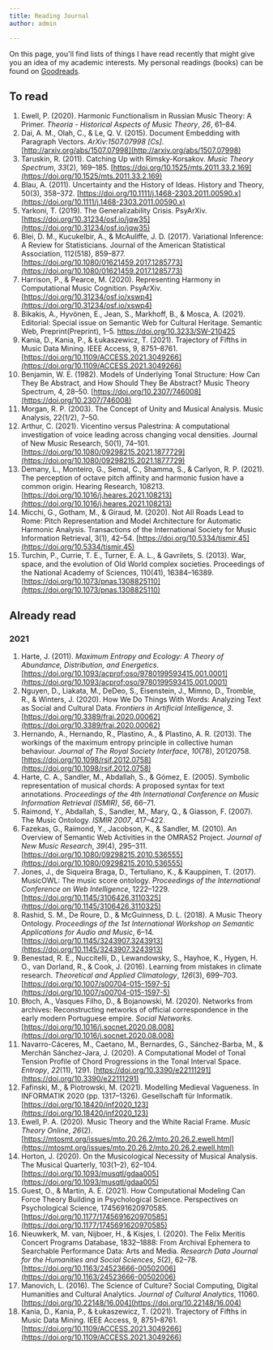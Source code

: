 ```yaml
---
title: Reading Journal
author: admin

---
```


On this page, you'll find lists of things I have read recently that might give you an idea of my academic interests. My personal readings (books) can be found on [Goodreads](https://www.goodreads.com/user/show/108178229-fabian-moss).

## To read

1. Ewell, P. (2020). Harmonic Functionalism in Russian Music Theory: A Primer. _Theoria - Historical Aspects of Music Theory_, _26_, 61–84.
2. Dai, A. M., Olah, C., & Le, Q. V. (2015). Document Embedding with Paragraph Vectors. _ArXiv:1507.07998 \[Cs\]_. [http://arxiv.org/abs/1507.07998](http://arxiv.org/abs/1507.07998)
3. Taruskin, R. (2011). Catching Up with Rimsky-Korsakov. _Music Theory Spectrum_, _33_(2), 169–185. [https://doi.org/10.1525/mts.2011.33.2.169](https://doi.org/10.1525/mts.2011.33.2.169)
4. Blau, A. (2011). Uncertainty and the History of Ideas. History and Theory, 50(3), 358–372. [https://doi.org/10.1111/j.1468-2303.2011.00590.x](https://doi.org/10.1111/j.1468-2303.2011.00590.x)
5. Yarkoni, T. (2019). The Generalizability Crisis. PsyArXiv. [https://doi.org/10.31234/osf.io/jqw35](https://doi.org/10.31234/osf.io/jqw35)
6. Blei, D. M., Kucukelbir, A., & McAuliffe, J. D. (2017). Variational Inference: A Review for Statisticians. Journal of the American Statistical Association, 112(518), 859–877. [https://doi.org/10.1080/01621459.2017.1285773](https://doi.org/10.1080/01621459.2017.1285773)
7. Harrison, P., & Pearce, M. (2020). Representing Harmony in Computational Music Cognition. PsyArXiv. [https://doi.org/10.31234/osf.io/xswp4](https://doi.org/10.31234/osf.io/xswp4)
8. Bikakis, A., Hyvönen, E., Jean, S., Markhoff, B., & Mosca, A. (2021). Editorial: Special issue on Semantic Web for Cultural Heritage. Semantic Web, Preprint(Preprint), 1–5. https://doi.org/10.3233/SW-210425
9. Kania, D., Kania, P., & Łukaszewicz, T. (2021). Trajectory of Fifths in Music Data Mining. IEEE Access, 9, 8751–8761. [https://doi.org/10.1109/ACCESS.2021.3049266](https://doi.org/10.1109/ACCESS.2021.3049266)
10. Benjamin, W. E. (1982). Models of Underlying Tonal Structure: How Can They Be Abstract, and How Should They Be Abstract? Music Theory Spectrum, 4, 28–50. [https://doi.org/10.2307/746008](https://doi.org/10.2307/746008)
12. Morgan, R. P. (2003). The Concept of Unity and Musical Analysis. Music Analysis, 22(1/2), 7–50.
13. Arthur, C. (2021). Vicentino versus Palestrina: A computational investigation of voice leading across changing vocal densities. Journal of New Music Research, 50(1), 74–101. [https://doi.org/10.1080/09298215.2021.1877729](https://doi.org/10.1080/09298215.2021.1877729)
14. Demany, L., Monteiro, G., Semal, C., Shamma, S., & Carlyon, R. P. (2021). The perception of octave pitch affinity and harmonic fusion have a common origin. Hearing Research, 108213. [https://doi.org/10.1016/j.heares.2021.108213](https://doi.org/10.1016/j.heares.2021.108213)
15. Micchi, G., Gotham, M., & Giraud, M. (2020). Not All Roads Lead to Rome: Pitch Representation and Model Architecture for Automatic Harmonic Analysis. Transactions of the International Society for Music Information Retrieval, 3(1), 42–54. [https://doi.org/10.5334/tismir.45](https://doi.org/10.5334/tismir.45)
16. Turchin, P., Currie, T. E., Turner, E. A. L., & Gavrilets, S. (2013). War, space, and the evolution of Old World complex societies. Proceedings of the National Academy of Sciences, 110(41), 16384–16389. [https://doi.org/10.1073/pnas.1308825110](https://doi.org/10.1073/pnas.1308825110)



## Already read

### 2021

1. Harte, J. (2011). _Maximum Entropy and Ecology: A Theory of Abundance, Distribution, and Energetics_. [https://doi.org/10.1093/acprof:oso/9780199593415.001.0001](https://doi.org/10.1093/acprof:oso/9780199593415.001.0001) 
2. Nguyen, D., Liakata, M., DeDeo, S., Eisenstein, J., Mimno, D., Tromble, R., & Winters, J. (2020). How We Do Things With Words: Analyzing Text as Social and Cultural Data. _Frontiers in Artificial Intelligence_, _3_. [https://doi.org/10.3389/frai.2020.00062](https://doi.org/10.3389/frai.2020.00062)
3. Hernando, A., Hernando, R., Plastino, A., & Plastino, A. R. (2013). The workings of the maximum entropy principle in collective human behaviour. _Journal of The Royal Society Interface_, _10_(78), 20120758. [https://doi.org/10.1098/rsif.2012.0758](https://doi.org/10.1098/rsif.2012.0758)
4. Harte, C. A., Sandler, M., Abdallah, S., & Gómez, E. (2005). Symbolic representation of musical chords: A proposed syntax for text annotations. _Proceedings of the 4th International Conference on Music Information Retrieval (ISMIR)_, _56_, 66–71.
5. Raimond, Y., Abdallah, S., Sandler, M., Mary, Q., & Giasson, F. (2007). The Music Ontology. _ISMIR 2007_, 417–422.
6. Fazekas, G., Raimond, Y., Jacobson, K., & Sandler, M. (2010). An Overview of Semantic Web Activities in the OMRAS2 Project. _Journal of New Music Research_, _39_(4), 295–311. [https://doi.org/10.1080/09298215.2010.536555](https://doi.org/10.1080/09298215.2010.536555)
7. Jones, J., de Siqueira Braga, D., Tertuliano, K., & Kauppinen, T. (2017). MusicOWL: The music score ontology. _Proceedings of the International Conference on Web Intelligence_, 1222–1229. [https://doi.org/10.1145/3106426.3110325](https://doi.org/10.1145/3106426.3110325) 
8. Rashid, S. M., De Roure, D., & McGuinness, D. L. (2018). A Music Theory Ontology. _Proceedings of the 1st International Workshop on Semantic Applications for Audio and Music_, 6–14. [https://doi.org/10.1145/3243907.3243913](https://doi.org/10.1145/3243907.3243913)
9. Benestad, R. E., Nuccitelli, D., Lewandowsky, S., Hayhoe, K., Hygen, H. O., van Dorland, R., & Cook, J. (2016). Learning from mistakes in climate research. _Theoretical and Applied Climatology_, _126_(3), 699–703. [https://doi.org/10.1007/s00704-015-1597-5](https://doi.org/10.1007/s00704-015-1597-5)
10. Błoch, A., Vasques Filho, D., & Bojanowski, M. (2020). Networks from archives: Reconstructing networks of official correspondence in the early modern Portuguese empire. _Social Networks_. [https://doi.org/10.1016/j.socnet.2020.08.008](https://doi.org/10.1016/j.socnet.2020.08.008)
11. Navarro-Cáceres, M., Caetano, M., Bernardes, G., Sánchez-Barba, M., & Merchán Sánchez-Jara, J. (2020). A Computational Model of Tonal Tension Profile of Chord Progressions in the Tonal Interval Space. _Entropy_, _22_(11), 1291. [https://doi.org/10.3390/e22111291](https://doi.org/10.3390/e22111291)
12. Fafinski, M., & Piotrowski, M. (2021). Modelling Medieval Vagueness. In INFORMATIK 2020 (pp. 1317–1326). Gesellschaft für Informatik. [https://doi.org/10.18420/inf2020_123](https://doi.org/10.18420/inf2020_123)
13. Ewell, P. A. (2020). Music Theory and the White Racial Frame. _Music Theory Online_, _26_(2). [https://mtosmt.org/issues/mto.20.26.2/mto.20.26.2.ewell.html](https://mtosmt.org/issues/mto.20.26.2/mto.20.26.2.ewell.html) 
14. Horton, J. (2020). On the Musicological Necessity of Musical Analysis. The Musical Quarterly, 103(1–2), 62–104. [https://doi.org/10.1093/musqtl/gdaa005](https://doi.org/10.1093/musqtl/gdaa005)
15. Guest, O., & Martin, A. E. (2021). How Computational Modeling Can Force Theory Building in Psychological Science. Perspectives on Psychological Science, 1745691620970585. [https://doi.org/10.1177/1745691620970585](https://doi.org/10.1177/1745691620970585)
16. Nieuwkerk, M. van, Nijboer, H., & Kisjes, I. (2020). The Felix Meritis Concert Programs Database, 1832–1888: From Archival Ephemera to Searchable Performance Data: Arts and Media. _Research Data Journal for the Humanities and Social Sciences_, _5_(2), 62–78. [https://doi.org/10.1163/24523666-00502006](https://doi.org/10.1163/24523666-00502006)
17. Manovich, L. (2016). The Science of Culture? Social Computing, Digital Humanities and Cultural Analytics. _Journal of Cultural Analytics_, 11060\. [https://doi.org/10.22148/16.004](https://doi.org/10.22148/16.004)
18. Kania, D., Kania, P., & Łukaszewicz, T. (2021). Trajectory of Fifths in Music Data Mining. IEEE Access, 9, 8751–8761. [https://doi.org/10.1109/ACCESS.2021.3049266](https://doi.org/10.1109/ACCESS.2021.3049266)